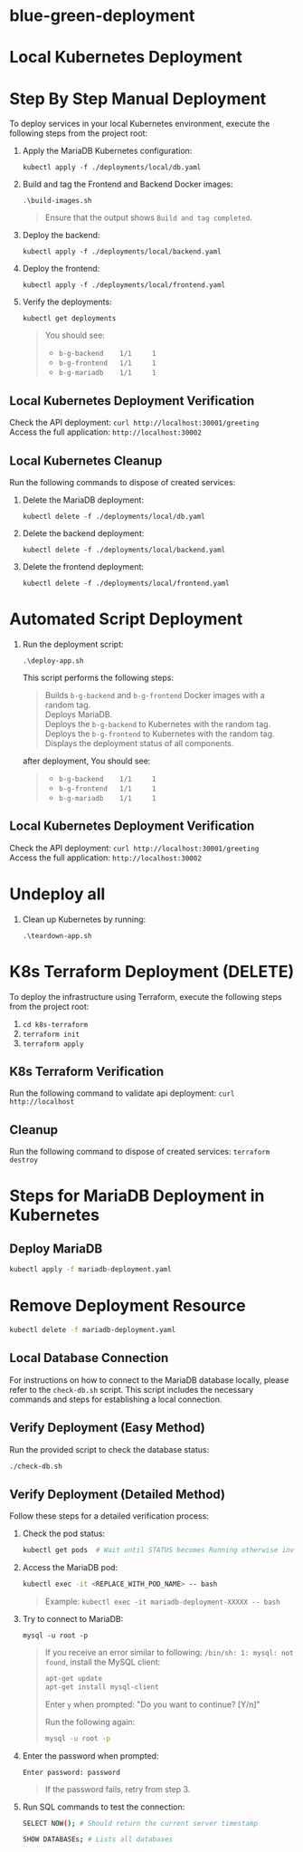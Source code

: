 # blue-green-deployment

# Local Kubernetes Deployment
# Step By Step Manual Deployment
To deploy services in your local Kubernetes environment, execute the following steps from the project root:

1. Apply the MariaDB Kubernetes configuration:
    ```
    kubectl apply -f ./deployments/local/db.yaml
    ```

2. Build and tag the Frontend and Backend Docker images:
    ```
    .\build-images.sh
    ```
    >Ensure that the output shows `Build and tag completed`.

3. Deploy the backend:
    ```
    kubectl apply -f ./deployments/local/backend.yaml
    ```

4. Deploy the frontend:
    ```
    kubectl apply -f ./deployments/local/frontend.yaml
    ```

5. Verify the deployments:

    ```
    kubectl get deployments
    ```
    > You should see:
    > - `b-g-backend    1/1     1`
    > - `b-g-frontend   1/1     1`
    > - `b-g-mariadb    1/1     1`

## Local Kubernetes Deployment Verification
Check the API deployment: `curl http://localhost:30001/greeting`  
Access the full application: `http://localhost:30002`

## Local Kubernetes Cleanup
Run the following commands to dispose of created services: 

1. Delete the MariaDB deployment:
    ```
    kubectl delete -f ./deployments/local/db.yaml
    ```
2. Delete the backend deployment:
    ``` 
    kubectl delete -f ./deployments/local/backend.yaml
    ```
3. Delete the frontend deployment:
    ```
    kubectl delete -f ./deployments/local/frontend.yaml
    ```

# Automated Script Deployment
1. Run the deployment script:
   ```
   .\deploy-app.sh
   ```
   
   This script performs the following steps:
   > Builds `b-g-backend` and `b-g-frontend` Docker images with a random tag.  
   > Deploys MariaDB.  
   > Deploys the `b-g-backend` to Kubernetes with the random tag.  
   > Deploys the `b-g-frontend` to Kubernetes with the random tag.  
   > Displays the deployment status of all components.  

    after deployment, You should see:
    > - `b-g-backend    1/1     1`
    > - `b-g-frontend   1/1     1`
    > - `b-g-mariadb    1/1     1`

## Local Kubernetes Deployment Verification
Check the API deployment: `curl http://localhost:30001/greeting`  
Access the full application: `http://localhost:30002`  

# Undeploy all
1. Clean up Kubernetes by running:
    ```
    .\teardown-app.sh
    ```

# K8s Terraform Deployment (DELETE)
To deploy the infrastructure using Terraform, execute the following steps from the project root:
1. `cd k8s-terraform`
2. `terraform init`
3. `terraform apply`

## K8s Terraform Verification
Run the following command to validate api deployment: `curl http://localhost`

## Cleanup
Run the following command to dispose of created services: `terraform destroy`


# Steps for MariaDB Deployment in Kubernetes

## Deploy MariaDB
```sh
kubectl apply -f mariadb-deployment.yaml
```

# Remove Deployment Resource
```sh
kubectl delete -f mariadb-deployment.yaml
```

## Local Database Connection
For instructions on how to connect to the MariaDB database locally, please refer to the `check-db.sh` script. This script includes the necessary commands and steps for establishing a local connection.

## Verify Deployment (Easy Method)
Run the provided script to check the database status:
```sh
./check-db.sh
```

## Verify Deployment (Detailed Method)
Follow these steps for a detailed verification process:

1. Check the pod status:
    ```sh
    kubectl get pods  # Wait until STATUS becomes Running otherwise investigate and troubleshoot.
    ```
2. Access the MariaDB pod:
    ```sh
    kubectl exec -it <REPLACE_WITH_POD_NAME> -- bash
    ```
    
    >Example: 
    >`kubectl exec -it mariadb-deployment-XXXXX -- bash`

3. Try to connect to MariaDB: 
    ```
    mysql -u root -p
    ```
    >If you receive an error similar to following: `/bin/sh: 1: mysql: not found`, install the MySQL client:
    >
    >```sh
    >apt-get update
    >apt-get install mysql-client
    >```
    > Enter `y` when prompted: "Do you want to continue? [Y/n]"
    >
    > Run the following again:
    >```sh
    >mysql -u root -p
    >```

4. Enter the password when prompted:
    ```
    Enter password: password
    ```
    
    >If the password fails, retry from step 3.

5. Run SQL commands to test the connection:
    ```sh
    SELECT NOW(); # Should return the current server timestamp
    ```

    ```sh
    SHOW DATABASEs; # Lists all databases
    ```